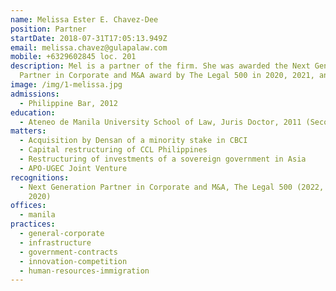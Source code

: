 ```yaml
---
name: Melissa Ester E. Chavez-Dee
position: Partner
startDate: 2018-07-31T17:05:13.949Z
email: melissa.chavez@gulapalaw.com
mobile: +6329602845 loc. 201
description: Mel is a partner of the firm. She was awarded the Next Generation
  Partner in Corporate and M&A award by The Legal 500 in 2020, 2021, and 2022.
image: /img/1-melissa.jpg
admissions:
  - Philippine Bar, 2012
education:
  - Ateneo de Manila University School of Law, Juris Doctor, 2011 (Second Honors)
matters:
  - Acquisition by Densan of a minority stake in CBCI
  - Capital restructuring of CCL Philippines
  - Restructuring of investments of a sovereign government in Asia
  - APO-UGEC Joint Venture
recognitions:
  - Next Generation Partner in Corporate and M&A, The Legal 500 (2022, 2021,
    2020)
offices:
  - manila
practices:
  - general-corporate
  - infrastructure
  - government-contracts
  - innovation-competition
  - human-resources-immigration
---
```

